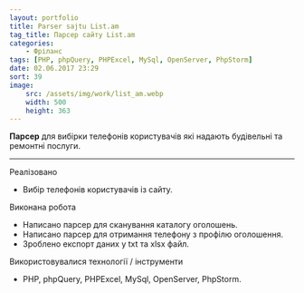 ```yaml
---
layout: portfolio
title: Parser sajtu List.am
tag_title: Парсер сайту List.am
categories:
    - Фріланс
tags: [PHP, phpQuery, PHPExcel, MySql, OpenServer, PhpStorm]
date: 02.06.2017 23:29
sort: 39
image: 
    src: /assets/img/work/list_am.webp 
    width: 500
    height: 363
---
```


**Парсер** для вибірки телефонів користувачів які надають будівельні та ремонтні послуги.

---

Реалізовано

* Вибір телефонів користувачів із сайту.

Виконана робота

* Написано парсер для сканування каталогу оголошень.
* Написано парсер для отримання телефону з профілю оголошення.
* Зроблено експорт даних у txt та xlsx файл.

Використовувалися технології / інструменти

* PHP, phpQuery, PHPExcel, MySql, OpenServer, PhpStorm.
